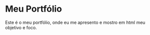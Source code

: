 # Meu Portfólio

Este é o meu portfólio, onde eu me apresento e mostro em html meu objetivo e foco.
